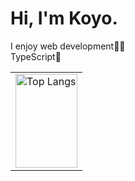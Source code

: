 # Hi, I'm Koyo.
I enjoy web development👨‍💻<br />
TypeScript👊

<table>
<tr>
<td>
<img alt="Top Langs" height="150px" width="100%" src="https://github-readme-stats.vercel.app/api/top-langs/?username=koyo-code&layout=compact&show_icons=true" />
</td>
</tr>
</table>
